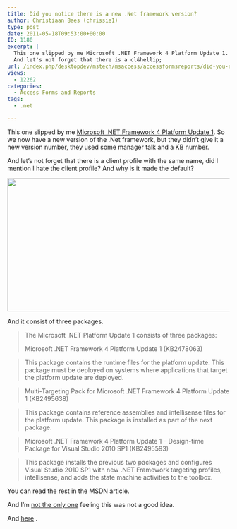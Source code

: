 ```yaml
---
title: Did you notice there is a new .Net framework version?
author: Christiaan Baes (chrissie1)
type: post
date: 2011-05-18T09:53:00+00:00
ID: 1180
excerpt: |
  This one slipped by me Microsoft .NET Framework 4 Platform Update 1. So we now have a new version of the .Net framework, but they didn't give it a new version number, they used some manager talk and a KB number. 
  And let's not forget that there is a cl&hellip;
url: /index.php/desktopdev/mstech/msaccess/accessformsreports/did-you-notice-there-is/
views:
  - 12262
categories:
  - Access Forms and Reports
tags:
  - .net

---
```

This one slipped by me [Microsoft .NET Framework 4 Platform Update 1][1]. So we now have a new version of the .Net framework, but they didn&#8217;t give it a new version number, they used some manager talk and a KB number.
  
And let&#8217;s not forget that there is a client profile with the same name, did I mention I hate the client profile? And why is it made the default?

<div class="image_block">
  <a href="/wp-content/uploads/users/chrissie1/5810_2E00_.NET-Framework-4-Platform-Update-1-New-Project.jpg?mtime=1305719488"><img alt="" src="/wp-content/uploads/users/chrissie1/5810_2E00_.NET-Framework-4-Platform-Update-1-New-Project.jpg?mtime=1305719488" width="550" height="302" /></a>
</div>

And it consist of three packages.

> The Microsoft .NET Platform Update 1 consists of three packages:
> 
> Microsoft .NET Framework 4 Platform Update 1 (KB2478063)
          
> This package contains the runtime files for the platform update. This package must be deployed on systems where applications that target the platform update are deployed.
      
> Multi-Targeting Pack for Microsoft .NET Framework 4 Platform Update 1 (KB2495638)
          
> This package contains reference assemblies and intellisense files for the platform update. This package is installed as part of the next package.
      
> Microsoft .NET Framework 4 Platform Update 1 – Design-time Package for Visual Studio 2010 SP1 (KB2495593)
          
> This package installs the previous two packages and configures Visual Studio 2010 SP1 with new .NET Framework targeting profiles, intellisense, and adds the state machine activities to the toolbox.

You can read the rest in the MSDN article.

And I&#8217;m [not the only one][2] feeling this was not a good idea.
  
And [here][3] .

 [1]: http://blogs.msdn.com/b/endpoint/archive/2011/04/18/microsoft-net-framework-4-platform-update-1.aspx
 [2]: http://feedproxy.google.com/~r/Devlicious/~3/2RB1iDibrSo/did-you-just-take-a-dump-on-standard-versioning-practices.aspx
 [3]: http://blog.maartenballiauw.be/post/2011/05/18/Microsoft-NET-Framework-4-Platform-Update-1-KB2478063-Service-Pack-5-Feature-Set-31-R2-November-Edition-RTW.aspx